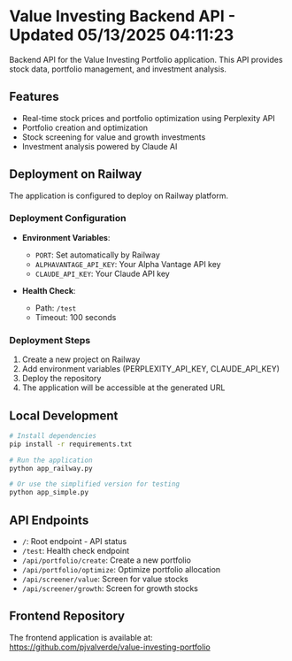 # Value Investing Backend API - Updated 05/13/2025 04:11:23

Backend API for the Value Investing Portfolio application. This API provides stock data, portfolio management, and investment analysis.

## Features

- Real-time stock prices and portfolio optimization using Perplexity API
- Portfolio creation and optimization
- Stock screening for value and growth investments
- Investment analysis powered by Claude AI

## Deployment on Railway

The application is configured to deploy on Railway platform.

### Deployment Configuration

- **Environment Variables**:
  - `PORT`: Set automatically by Railway
  - `ALPHAVANTAGE_API_KEY`: Your Alpha Vantage API key
  - `CLAUDE_API_KEY`: Your Claude API key

- **Health Check**:
  - Path: `/test`
  - Timeout: 100 seconds

### Deployment Steps

1. Create a new project on Railway
2. Add environment variables (PERPLEXITY_API_KEY, CLAUDE_API_KEY)
3. Deploy the repository
4. The application will be accessible at the generated URL

## Local Development

```bash
# Install dependencies
pip install -r requirements.txt

# Run the application
python app_railway.py

# Or use the simplified version for testing
python app_simple.py
```

## API Endpoints

- `/`: Root endpoint - API status
- `/test`: Health check endpoint
- `/api/portfolio/create`: Create a new portfolio
- `/api/portfolio/optimize`: Optimize portfolio allocation
- `/api/screener/value`: Screen for value stocks
- `/api/screener/growth`: Screen for growth stocks

## Frontend Repository

The frontend application is available at: https://github.com/pjvalverde/value-investing-portfolio


<!-- Cambio menor para forzar redeploy automático en Heroku -->
